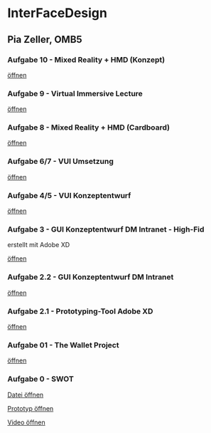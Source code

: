 # InterFaceDesign
## Pia Zeller, OMB5

### Aufgabe 10 - Mixed Reality + HMD (Konzept)

<a href="https://piazeller.github.io/IFDWiSe20-21/A10/A10.html"> öffnen </a>

### Aufgabe 9 - Virtual Immersive Lecture 

<a href="https://piazeller.github.io/IFDWiSe20-21/A09/A09.html"> öffnen </a>

### Aufgabe 8 - Mixed Reality + HMD (Cardboard)

<a href="https://piazeller.github.io/IFDWiSe20-21/A08/A08.html"> öffnen </a>

### Aufgabe 6/7 - VUI Umsetzung

<a href="https://piazeller.github.io/IFDWiSe20-21/A06:07/A06:07.html"> öffnen </a>

### Aufgabe 4/5 - VUI Konzeptentwurf

<a href="https://piazeller.github.io/IFDWiSe20-21/A04:05/A04:05.html"> öffnen </a>

### Aufgabe 3 - GUI Konzeptentwurf DM Intranet - High-Fid

erstellt mit Adobe XD

[öffnen](https://xd.adobe.com/view/e545f9ac-f0d8-4f05-8ef8-ddcb1c484d88-b016/)

### Aufgabe 2.2 - GUI Konzeptentwurf DM Intranet
<a href="https://piazeller.github.io/IFDWiSe20-21/A02.2/A02.2.html"> öffnen </a>

### Aufgabe 2.1 - Prototyping-Tool Adobe XD
<a href="https://piazeller.github.io/IFDWiSe20-21/A02.1/A02.html"> öffnen </a>


### Aufgabe 01 - The Wallet Project
<a href="https://piazeller.github.io/IFDWiSe20-21/A01/A01_The Wallet Project.pdf"> öffnen </a>

### Aufgabe 0 - SWOT
<a href="https://piazeller.github.io/IFDWiSe20-21/A00/00_SWOT.pdf"> Datei öffnen </a>

<a href="https://piazeller.github.io/IFDWiSe20-21/A00/00_SWOT.xd"> Prototyp öffnen </a>

<a href="https://piazeller.github.io/IFDWiSe20-21/A00/00_SWOT.mp4"> Video öffnen </a>
